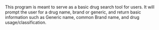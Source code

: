 This program is meant to serve as a basic drug search tool for users. It will prompt the user for a drug name, brand or generic, and return basic information such as Generic name, common Brand name, and drug usage/classification.
